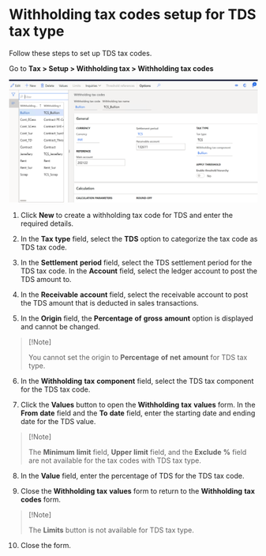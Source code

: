 # Withholding tax codes setup for TDS tax type

Follow these steps to set up TDS tax codes.

 Go to **Tax > Setup > Withholding tax > Withholding tax codes**

[![Withholding tax codes](./media/apac-ind-TDS-17.png)](./media/apac-ind-TDS-17.png)

1. Click **New** to create a withholding tax code for TDS and enter the required details.

2. In the **Tax** **type** field, select the **TDS** option to categorize the tax code as TDS tax code.

3. In the **Settlement** **period** field, select the TDS settlement period for the TDS tax code. In the **Account** field, select the ledger account to post the TDS amount to.

4. In the **Receivable** **account** field, select the receivable account to post the TDS amount that is deducted in sales transactions.

5. In the **Origin** field, the **Percentage** **of** **gross** **amount** option is displayed and cannot be changed. 

>   [!Note]
>
>   You cannot set the origin to **Percentage**  **of** **net** **amount** for TDS tax type.   

6. In the **Withholding** **tax** **component** field, select the TDS tax component for the TDS tax code.

7. Click the **Values** button to open the **Withholding** **tax** **values** form. In the **From** **date** field and the **To** **date** field, enter the starting date and ending date for the TDS value. 

>   [!Note]
>
>   The **Minimum** **limit** field,  **Upper** **limit** field, and the **Exclude** **%** field are  not available for the tax codes with TDS tax type.   

8. In the **Value** field, enter the percentage of TDS for the TDS tax code.  

9. Close the **Withholding** **tax** **values** form to return to the **Withholding** **tax** **codes** form.

>   [!Note]
>
>   The **Limits** button is not  available for TDS tax type.  

10. Close the form.
